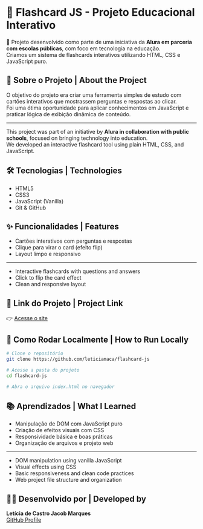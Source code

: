 # 🧠 Flashcard JS - Projeto Educacional Interativo

📘 Projeto desenvolvido como parte de uma iniciativa da **Alura em parceria com escolas públicas**, com foco em tecnologia na educação.  
Criamos um sistema de flashcards interativos utilizando HTML, CSS e JavaScript puro.

## 📌 Sobre o Projeto | About the Project

O objetivo do projeto era criar uma ferramenta simples de estudo com cartões interativos que mostrassem perguntas e respostas ao clicar.  
Foi uma ótima oportunidade para aplicar conhecimentos em JavaScript e praticar lógica de exibição dinâmica de conteúdo.

---

This project was part of an initiative by **Alura in collaboration with public schools**, focused on bringing technology into education.  
We developed an interactive flashcard tool using plain HTML, CSS, and JavaScript.

## 🛠️ Tecnologias | Technologies

- HTML5  
- CSS3  
- JavaScript (Vanilla)  
- Git & GitHub

## ✨ Funcionalidades | Features

- Cartões interativos com perguntas e respostas  
- Clique para virar o card (efeito flip)  
- Layout limpo e responsivo

---

- Interactive flashcards with questions and answers  
- Click to flip the card effect  
- Clean and responsive layout

## 🔗 Link do Projeto | Project Link

👉 [Acesse o site](https://leticiamaca.github.io/flashcard-js)

## 🚀 Como Rodar Localmente | How to Run Locally

```bash
# Clone o repositório
git clone https://github.com/leticiamaca/flashcard-js

# Acesse a pasta do projeto
cd flashcard-js

# Abra o arquivo index.html no navegador
```

## 📚 Aprendizados | What I Learned

- Manipulação de DOM com JavaScript puro  
- Criação de efeitos visuais com CSS  
- Responsividade básica e boas práticas  
- Organização de arquivos e projeto web

---

- DOM manipulation using vanilla JavaScript  
- Visual effects using CSS  
- Basic responsiveness and clean code practices  
- Web project file structure and organization

## 👩‍💻 Desenvolvido por | Developed by

**Letícia de Castro Jacob Marques**  
[GitHub Profile](https://github.com/leticiamaca)
